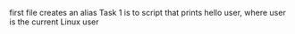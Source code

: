 first file creates an alias
Task 1 is to script that prints hello user, where user is the current Linux user
